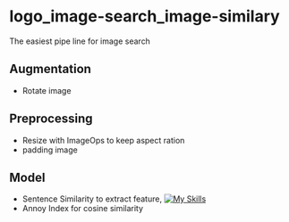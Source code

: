 # logo_image-search_image-similary
The easiest pipe line for image search

## Augmentation
- Rotate image

## Preprocessing
- Resize with ImageOps to keep aspect ration
- padding image

## Model
- Sentence Similarity to extract feature, [![My Skills](https://skills.thijs.gg/icons?i=huggingface)](https://skills.thijs.gg)
- Annoy Index for cosine similarity
